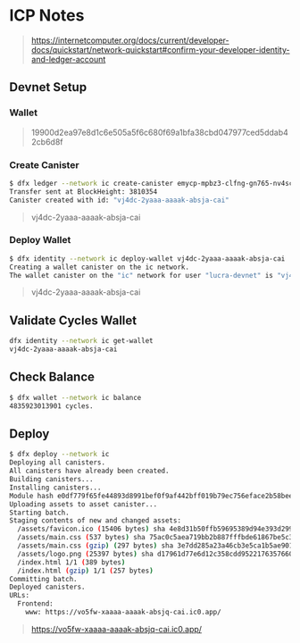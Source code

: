 # ICP Notes

> https://internetcomputer.org/docs/current/developer-docs/quickstart/network-quickstart#confirm-your-developer-identity-and-ledger-account

## Devnet Setup

### Wallet

> 19900d2ea97e8d1c6e505a5f6c680f69a1bfa38cbd047977ced5ddab42cb6d8f

### Create Canister

```bash
$ dfx ledger --network ic create-canister emycp-mpbz3-clfng-gn765-nv4sc-dfrup-eyhbd-vprbu-7i6cx-zpli2-iae --amount 1
Transfer sent at BlockHeight: 3810354
Canister created with id: "vj4dc-2yaaa-aaaak-absja-cai"
```

> vj4dc-2yaaa-aaaak-absja-cai

### Deploy Wallet

```bash
$ dfx identity --network ic deploy-wallet vj4dc-2yaaa-aaaak-absja-cai
Creating a wallet canister on the ic network.
The wallet canister on the "ic" network for user "lucra-devnet" is "vj4dc-2yaaa-aaaak-absja-cai"
```

> vj4dc-2yaaa-aaaak-absja-cai

## Validate Cycles Wallet

```bash
dfx identity --network ic get-wallet
vj4dc-2yaaa-aaaak-absja-cai
```

## Check Balance

```bash
$ dfx wallet --network ic balance
4835923013901 cycles.
```

## Deploy

```bash
$ dfx deploy --network ic
Deploying all canisters.
All canisters have already been created.
Building canisters...
Installing canisters...
Module hash e0df779f65fe44893d8991bef0f9af442bff019b79ec756eface2b58beec236f is already installed.
Uploading assets to asset canister...
Starting batch.
Staging contents of new and changed assets:
  /assets/favicon.ico (15406 bytes) sha 4e8d31b50ffb59695389d94e393d299c5693405a12f6ccd08c31bcf9b58db2d4 is already installed
  /assets/main.css (537 bytes) sha 75ac0c5aea719bb2b887fffbde61867be5c3a9eceab3d75619763c28735891cb is already installed
  /assets/main.css (gzip) (297 bytes) sha 3e7dd285a23a46cb3e5ca1b5ae901572b791a0e365bf61e1e04763af59f1c0cd is already installed
  /assets/logo.png (25397 bytes) sha d17961d77e6d12c358cdd952217635766004004862e95b4f02aa453cecc4d2ff is already installed
  /index.html 1/1 (389 bytes)
  /index.html (gzip) 1/1 (257 bytes)
Committing batch.
Deployed canisters.
URLs:
  Frontend:
    www: https://vo5fw-xaaaa-aaaak-absjq-cai.ic0.app/
```

> https://vo5fw-xaaaa-aaaak-absjq-cai.ic0.app/
